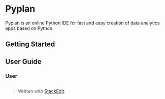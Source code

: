 
# Pyplan
Pyplan is an online Python IDE for fast and easy creation of data analytics apps based on Python.

## Getting Started

## User Guide

### User 

##

> Written with [StackEdit](https://stackedit.io/).
<!--stackedit_data:
eyJoaXN0b3J5IjpbMjU1NzQ4NTc5XX0=
-->
